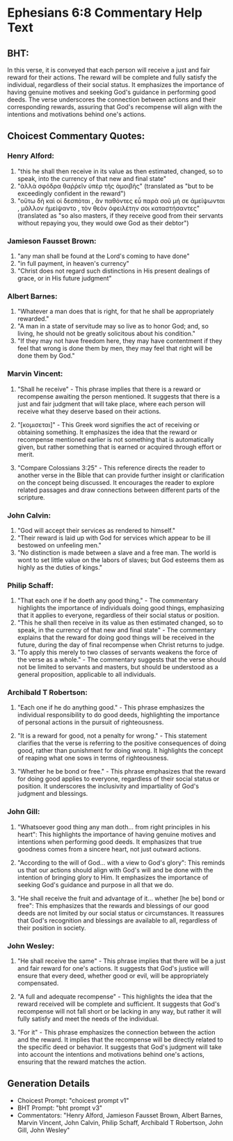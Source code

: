 # Ephesians 6:8 Commentary Help Text

## BHT:
In this verse, it is conveyed that each person will receive a just and fair reward for their actions. The reward will be complete and fully satisfy the individual, regardless of their social status. It emphasizes the importance of having genuine motives and seeking God's guidance in performing good deeds. The verse underscores the connection between actions and their corresponding rewards, assuring that God's recompense will align with the intentions and motivations behind one's actions.

## Choicest Commentary Quotes:
### Henry Alford:
1. "this he shall then receive in its value as then estimated, changed, so to speak, into the currency of that new and final state"
2. "ἀλλὰ σφόδρα θαῤῥεῖν ὑπὲρ τῆς ἀμοιβῆς" (translated as "but to be exceedingly confident in the reward")
3. "οὕτω δὴ καὶ οἱ δεσπόται , ἂν παθόντες εὖ παρὰ σοῦ μή σε ἀμείψωνται , μᾶλλον ἠμείψαντο , τὸν θεὸν ὀφειλέτην σοι καταστήσαντες" (translated as "so also masters, if they receive good from their servants without repaying you, they would owe God as their debtor")

### Jamieson Fausset Brown:
1. "any man shall be found at the Lord's coming to have done"
2. "in full payment, in heaven's currency"
3. "Christ does not regard such distinctions in His present dealings of grace, or in His future judgment"

### Albert Barnes:
1. "Whatever a man does that is right, for that he shall be appropriately rewarded."
2. "A man in a state of servitude may so live as to honor God; and, so living, he should not be greatly solicitous about his condition."
3. "If they may not have freedom here, they may have contentment if they feel that wrong is done them by men, they may feel that right will be done them by God."

### Marvin Vincent:
1. "Shall he receive" - This phrase implies that there is a reward or recompense awaiting the person mentioned. It suggests that there is a just and fair judgment that will take place, where each person will receive what they deserve based on their actions.

2. "[κομισεται]" - This Greek word signifies the act of receiving or obtaining something. It emphasizes the idea that the reward or recompense mentioned earlier is not something that is automatically given, but rather something that is earned or acquired through effort or merit.

3. "Compare Colossians 3:25" - This reference directs the reader to another verse in the Bible that can provide further insight or clarification on the concept being discussed. It encourages the reader to explore related passages and draw connections between different parts of the scripture.

### John Calvin:
1. "God will accept their services as rendered to himself."
2. "Their reward is laid up with God for services which appear to be ill bestowed on unfeeling men."
3. "No distinction is made between a slave and a free man. The world is wont to set little value on the labors of slaves; but God esteems them as highly as the duties of kings."

### Philip Schaff:
1. "That each one if he doeth any good thing," - The commentary highlights the importance of individuals doing good things, emphasizing that it applies to everyone, regardless of their social status or position.
2. "This he shall then receive in its value as then estimated changed, so to speak, in the currency of that new and final state" - The commentary explains that the reward for doing good things will be received in the future, during the day of final recompense when Christ returns to judge.
3. "To apply this merely to two classes of servants weakens the force of the verse as a whole." - The commentary suggests that the verse should not be limited to servants and masters, but should be understood as a general proposition, applicable to all individuals.

### Archibald T Robertson:
1. "Each one if he do anything good." - This phrase emphasizes the individual responsibility to do good deeds, highlighting the importance of personal actions in the pursuit of righteousness.

2. "It is a reward for good, not a penalty for wrong." - This statement clarifies that the verse is referring to the positive consequences of doing good, rather than punishment for doing wrong. It highlights the concept of reaping what one sows in terms of righteousness.

3. "Whether he be bond or free." - This phrase emphasizes that the reward for doing good applies to everyone, regardless of their social status or position. It underscores the inclusivity and impartiality of God's judgment and blessings.

### John Gill:
1. "Whatsoever good thing any man doth... from right principles in his heart": This highlights the importance of having genuine motives and intentions when performing good deeds. It emphasizes that true goodness comes from a sincere heart, not just outward actions.

2. "According to the will of God... with a view to God's glory": This reminds us that our actions should align with God's will and be done with the intention of bringing glory to Him. It emphasizes the importance of seeking God's guidance and purpose in all that we do.

3. "He shall receive the fruit and advantage of it... whether [he be] bond or free": This emphasizes that the rewards and blessings of our good deeds are not limited by our social status or circumstances. It reassures that God's recognition and blessings are available to all, regardless of their position in society.

### John Wesley:
1. "He shall receive the same" - This phrase implies that there will be a just and fair reward for one's actions. It suggests that God's justice will ensure that every deed, whether good or evil, will be appropriately compensated.

2. "A full and adequate recompense" - This highlights the idea that the reward received will be complete and sufficient. It suggests that God's recompense will not fall short or be lacking in any way, but rather it will fully satisfy and meet the needs of the individual.

3. "For it" - This phrase emphasizes the connection between the action and the reward. It implies that the recompense will be directly related to the specific deed or behavior. It suggests that God's judgment will take into account the intentions and motivations behind one's actions, ensuring that the reward matches the action.


## Generation Details
- Choicest Prompt: "choicest prompt v1"
- BHT Prompt: "bht prompt v3"
- Commentators: "Henry Alford, Jamieson Fausset Brown, Albert Barnes, Marvin Vincent, John Calvin, Philip Schaff, Archibald T Robertson, John Gill, John Wesley"
